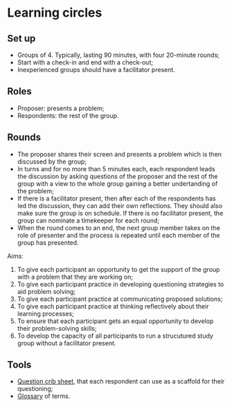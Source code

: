 # Learning circles

## Set up

- Groups of 4. Typically, lasting 90 minutes, with four 20-minute rounds;
- Start with a check-in and end with a check-out;
- Inexperienced groups should have a facilitator present.

## Roles

- Proposer: presents a problem;
- Respondents: the rest of the group.

## Rounds

- The proposer shares their screen and presents a problem which is then discussed by the group;
- In turns and for no more than 5 minutes each, each respondent leads the discussion by asking questions of the proposer and the rest of the group with a view to the whole group gaining a better undertanding of the problem;
- If there is a facilitator present, then after each of the respondents has led the discussion, they can add their own reflections. They should also make sure the group is on schedule. If there is no facilitator present, the group can nominate a timekeeper for each round;
- When the round comes to an end, the next group member takes on the role of presenter and the process is repeated until each member of the group has presented.

Aims:

1. To give each participant an opportunity to get the support of the group with a problem that they are working on;
2. To give each participant practice in developing questioning strategies to aid problem solving;
3. To give each participant practice at communicating proposed solutions;
4. To give each participant practice at thinking reflectively about their learning processes;
5. To ensure that each participant gets an equal opportunity to develop their problem-solving skills;
6. To develop the capacity of all participants to run a strucutured study group without a facilitator present.

## Tools

- [Question crib sheet](../problem-solving-questions/), that each respondent can use as a scaffold for their questioning;
- [Glossary](../glossary/) of terms.
